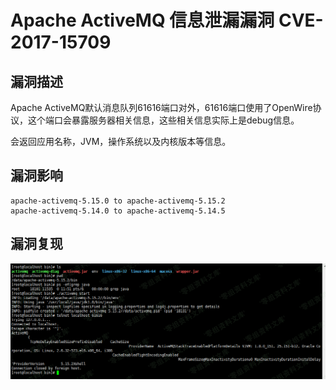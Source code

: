 # Apache ActiveMQ 信息泄漏漏洞 CVE-2017-15709

## 漏洞描述

Apache ActiveMQ默认消息队列61616端口对外，61616端口使用了OpenWire协议，这个端口会暴露服务器相关信息，这些相关信息实际上是debug信息。

会返回应用名称，JVM，操作系统以及内核版本等信息。

## 漏洞影响

```
apache-activemq-5.15.0 to apache-activemq-5.15.2
apache-activemq-5.14.0 to apache-activemq-5.14.5
```

## 漏洞复现

![image-20221207162428650](images/image-20221207162428650.png)